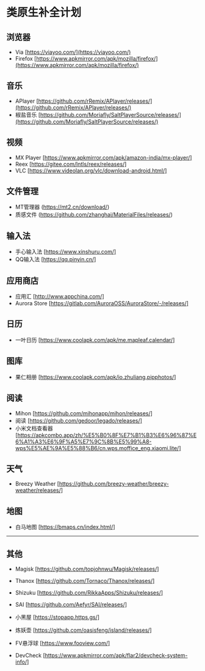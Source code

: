 # 类原生补全计划

## 浏览器
- Via
[https://viayoo.com/](https://viayoo.com/)
- Firefox
[https://www.apkmirror.com/apk/mozilla/firefox/](https://www.apkmirror.com/apk/mozilla/firefox/)

## 音乐
- APlayer
[https://github.com/rRemix/APlayer/releases/](https://github.com/rRemix/APlayer/releases/)
- 椒盐音乐
[https://github.com/Moriafly/SaltPlayerSource/releases/](https://github.com/Moriafly/SaltPlayerSource/releases/)

## 视频
- MX Player
[https://www.apkmirror.com/apk/amazon-india/mx-player/]
- Reex
[https://gitee.com/lntls/reex/releases/]
- VLC
[https://www.videolan.org/vlc/download-android.html/]

## 文件管理
- MT管理器
(https://mt2.cn/download/)
- 质感文件
(https://github.com/zhanghai/MaterialFiles/releases/)

## 输入法
- 手心输入法
[https://www.xinshuru.com/]
- QQ输入法
[https://qq.pinyin.cn/]

## 应用商店
- 应用汇
[http://www.appchina.com/]
- Aurora Store
[https://gitlab.com/AuroraOSS/AuroraStore/-/releases/]

## 日历
- 一叶日历
[https://www.coolapk.com/apk/me.mapleaf.calendar/]

## 图库
- 果仁相册
[https://www.coolapk.com/apk/io.zhuliang.pipphotos/]

## 阅读
- Mihon
[https://github.com/mihonapp/mihon/releases/]
- 阅读
[https://github.com/gedoor/legado/releases/]
- 小米文档查看器
[https://apkcombo.app/zh/%E5%B0%8F%E7%B1%B3%E6%96%87%E6%A1%A3%E6%9F%A5%E7%9C%8B%E5%99%A8-wps%E5%AE%9A%E5%88%B6/cn.wps.moffice_eng.xiaomi.lite/]

## 天气
- Breezy Weather
[https://github.com/breezy-weather/breezy-weather/releases/]

## 地图
- 白马地图
[https://bmaps.cn/index.html/]

--------
## 其他
- Magisk
[https://github.com/topjohnwu/Magisk/releases/]

- Thanox
[https://github.com/Tornaco/Thanox/releases/]

- Shizuku
[https://github.com/RikkaApps/Shizuku/releases/]

- SAI
[https://github.com/Aefyr/SAI/releases/]

- 小黑屋
[https://stopapp.https.gs/]

- 炼妖壶
[https://github.com/oasisfeng/island/releases/]

- FV悬浮球
[https://www.fooview.com/]

- DevCheck
[https://www.apkmirror.com/apk/flar2/devcheck-system-info/]